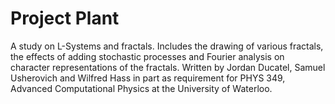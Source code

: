 # Project Plant
A study on L-Systems and fractals. Includes the drawing of various fractals, the effects of adding stochastic processes and Fourier analysis on character representations of the fractals. Written by Jordan Ducatel, Samuel Usherovich and Wilfred Hass in part as requirement for PHYS 349, Advanced Computational Physics at the University of Waterloo.

